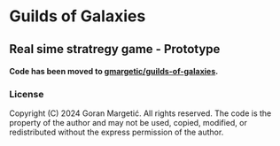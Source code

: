 # Guilds of Galaxies
## Real sime stratregy game - Prototype

#### Code has been moved to [gmargetic/guilds-of-galaxies](https://github.com/gmargetic/guilds-of-galaxies).






### License
Copyright (C) 2024 Goran Margetić.
All rights reserved. The code is the property of the author and may not be used, copied, modified, or redistributed without the express permission of the author.

